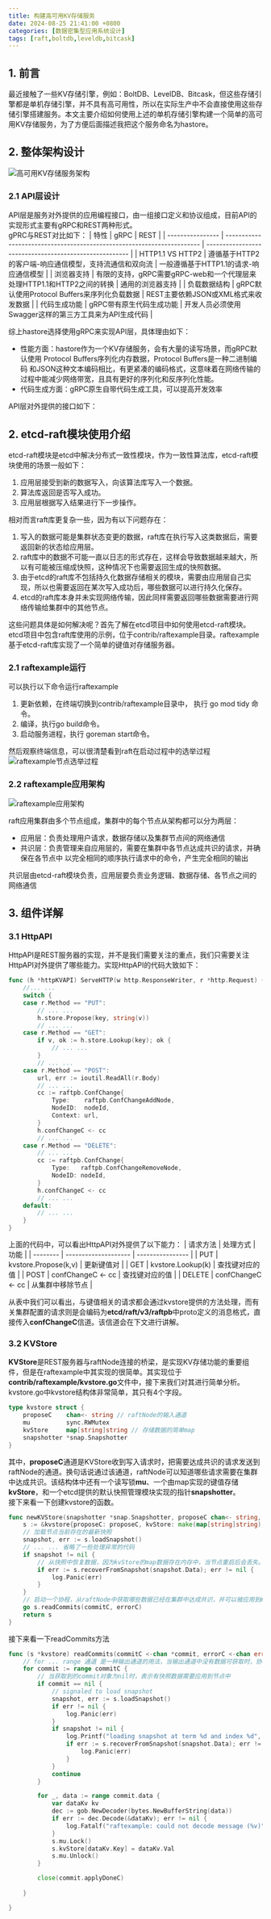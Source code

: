 ```yaml
---
title: 构建高可用KV存储服务
date: 2024-08-25 21:41:00 +0800
categories: [数据密集型应用系统设计]
tags: [raft,boltdb,leveldb,bitcask]
---
```

## 1. 前言

最近接触了一些KV存储引擎，例如：BoltDB、LevelDB、Bitcask，但这些存储引擎都是单机存储引擎，并不具有高可用性，所以在实际生产中不会直接使用这些存储引擎搭建服务。本文主要介绍如何使用上述的单机存储引擎构建一个简单的高可用KV存储服务，为了方便后面描述我把这个服务命名为hastore。

## 2. 整体架构设计

![高可用KV存储服务架构](/assets/image/c57f2857b269523be57fa94fe9da41464f4ce12c23348bab5645da40e0144e78.png)  

### 2.1 API层设计

API层是服务对外提供的应用编程接口，由一组接口定义和协议组成，目前API的实现形式主要有gRPC和REST两种形式。  
gPRC与REST对比如下：
| 特性             | gRPC                                                                   | REST                                                   |
| ---------------- | ---------------------------------------------------------------------- | ------------------------------------------------------ |
| HTTP1.1 VS HTTP2 | 遵循基于HTTP2的客户端-响应通信模型，支持流通信和双向流                 | 一般遵循基于HTTP1.1的请求-响应通信模型                 |
| 浏览器支持       | 有限的支持，gRPC需要gRPC-web和一个代理层来处理HTTP1.1和HTTP2之间的转换 | 通用的浏览器支持                                       |
| 负载数据结构     | gRPC默认使用Protocol Buffers来序列化负载数据                           | REST主要依赖JSON或XML格式来收发数据                    |
| 代码生成功能     | gRPC带有原生代码生成功能                                               | 开发人员必须使用Swagger这样的第三方工具来为API生成代码 |

综上hastore选择使用gRPC来实现API层，具体理由如下：

- 性能方面：hastore作为一个KV存储服务，会有大量的读写场景，而gRPC默认使用 Protocol Buffers序列化内存数据，Protocol Buffers是一种二进制编码 和JSON这种文本编码相比，有更紧凑的编码格式，这意味着在网络传输的过程中能减少网络带宽，且具有更好的序列化和反序列化性能。
- 代码生成方面：gRPC原生自带代码生成工具，可以提高开发效率  

API层对外提供的接口如下：


## 2. etcd-raft模块使用介绍

etcd-raft模块是etcd中解决分布式一致性模块，作为一致性算法库，etcd-raft模块使用的场景一般如下：

1. 应用层接受到新的数据写入，向该算法库写入一个数据。
2. 算法库返回是否写入成功。
3. 应用层根据写入结果进行下一步操作。

相对而言raft库更复杂一些，因为有以下问题存在：

1. 写入的数据可能是集群状态变更的数据，raft库在执行写入这类数据后，需要返回新的状态给应用层。
2. raft库中的数据不可能一直以日志的形式存在，这样会导致数据越来越大，所以有可能被压缩成快照，这种情况下也需要返回生成的快照数据。
3. 由于etcd的raft库不包括持久化数据存储相关的模块，需要由应用层自己实现，所以也需要返回在某次写入成功后，哪些数据可以进行持久化保存。
4. etcd的raft库本身并未实现网络传输，因此同样需要返回哪些数据需要进行网络传输给集群中的其他节点。

这些问题具体是如何解决呢？首先了解在etcd项目中如何使用etcd-raft模块。etcd项目中包含raft库使用的示例，位于contrib/raftexample目录。raftexample基于etcd-raft库实现了一个简单的键值对存储服务器。

### 2.1 raftexample运行

可以执行以下命令运行raftexample

1. 更新依赖，在终端切换到contrib/raftexample目录中， 执行 go mod tidy 命令。  
2. 编译，执行go build命令。  
3. 启动服务进程，执行 goreman start命令。  

然后观察终端信息，可以很清楚看到raft在启动过程中的选举过程  
![raftexample节点选举过程](/assets/image/bdf69521d72d91313b778f222515c91c644732a7863dca870705c99436843e3e.png)  

### 2.2 raftexample应用架构

![raftexample应用架构](/assets/image/5e38b36d8a0992a28c55f510102d50591bef020d699c8b4dc6d15ea3093c8566.png)  

raft应用集群由多个节点组成，集群中的每个节点从架构都可以分为两层：

- 应用层：负责处理用户请求，数据存储以及集群节点间的网络通信
- 共识层：负责管理来自应用层的，需要在集群中各节点达成共识的请求，并确保在各节点中 以完全相同的顺序执行请求中的命令，产生完全相同的输出

共识层由etcd-raft模块负责，应用层要负责业务逻辑、数据存储、各节点之间的网络通信

## 3. 组件详解

### 3.1 HttpAPI

HttpAPI是REST服务器的实现，并不是我们需要关注的重点，我们只需要关注HttpAPI对外提供了哪些能力。实现HttpAPI的代码大致如下：  

``` Go
func (h *httpKVAPI) ServeHTTP(w http.ResponseWriter, r *http.Request) {
	//... ...
	switch {
	case r.Method == "PUT":
		// ... ...
		h.store.Propose(key, string(v))    
		// ... ...
	case r.Method == "GET":
		if v, ok := h.store.Lookup(key); ok {
			// ... ...
		}
		// ... ...
	case r.Method == "POST":
		url, err := ioutil.ReadAll(r.Body)
		// ... ...
		cc := raftpb.ConfChange{
			Type:    raftpb.ConfChangeAddNode,
			NodeID:  nodeId,
			Context: url,
		}
		h.confChangeC <- cc
		// ... ...
	case r.Method == "DELETE":
		// ... ...
		cc := raftpb.ConfChange{
			Type:   raftpb.ConfChangeRemoveNode,
			NodeID: nodeId,
		}
		h.confChangeC <- cc
		// ... ...
	default:
		// ... ...
	}
}

```

上面的代码中，可以看出HttpAPI对外提供了以下能力：
| 请求方法 | 处理方式             | 功能             |
| -------- | -------------------- | ---------------- |
| PUT      | kvstore.Propose(k,v) | 更新键值对       |
| GET      | kvstore.Lookup(k)    | 查找键对应的值   |
| POST     | confChangeC <- cc    | 查找键对应的值   |
| DELETE   | confChangeC <- cc    | 从集群中移除节点 |

从表中我们可以看出，与键值相关的请求都会通过kvstore提供的方法处理，而有关集群配置的请求则是会编码为**etcd/raft/v3/raftpb**中proto定义的消息格式，直接传入**confChangeC**信道。该信道会在下文进行讲解。  

### 3.2 KVStore

**KVStore**是REST服务器与raftNode连接的桥梁，是实现KV存储功能的重要组件，但是在raftexample中其实现的很简单。其实现位于**contrib/raftexample/kvstore.go**文件中，接下来我们对其进行简单分析。  
kvstore.go中kvstore结构体非常简单，其只有4个字段。

``` Go
type kvstore struct {
	proposeC    chan<- string // raftNode的输入通道
	mu          sync.RWMutex
	kvStore     map[string]string // 存储数据的简单map
	snapshotter *snap.Snapshotter
}
```

其中，**proposeC**通道是KVStore收到写入请求时，把需要达成共识的请求发送到raftNode的通道。换句话说通过该通道，raftNode可以知道哪些请求需要在集群中达成共识。该结构体中还有一个读写锁**mu**、一个由map实现的键值存储**kvStore**，和一个etcd提供的默认快照管理模块实现的指针**snapshotter**。  
接下来看一下创建kvstore的函数。

``` Go
func newKVStore(snapshotter *snap.Snapshotter, proposeC chan<- string, commitC <-chan *commit, errorC <-chan error) *kvstore {
	s := &kvstore{proposeC: proposeC, kvStore: make(map[string]string), snapshotter: snapshotter}
	// 加载节点当前存在的最新快照
	snapshot, err := s.loadSnapshot()
	// ... ... 省略了一些处理异常的代码
	if snapshot != nil {
		// 从快照中恢复数据，因为kvStore的map数据存在内存中，当节点重启后会丢失。
		if err := s.recoverFromSnapshot(snapshot.Data); err != nil {
			log.Panic(err)
		}
	}
	// 启动一个协程，从raftNode中获取哪些数据已经在集群中达成共识，并可以被应用到map中
	go s.readCommits(commitC, errorC)
	return s
}
```


接下来看一下readCommits方法

``` Go
func (s *kvstore) readCommits(commitC <-chan *commit, errorC <-chan error) {
	// for ... range 通道 是一种输出通道的用法，当输出通道中没有数据可获取时，协程会被阻塞
	for commit := range commitC {
		// 当获取到的commit对象为nil时，表示有快照数据需要应用到节点中
		if commit == nil {
			// signaled to load snapshot
			snapshot, err := s.loadSnapshot()
			if err != nil {
				log.Panic(err)
			}
			if snapshot != nil {
				log.Printf("loading snapshot at term %d and index %d", snapshot.Metadata.Term, snapshot.Metadata.Index)
				if err := s.recoverFromSnapshot(snapshot.Data); err != nil {
					log.Panic(err)
				}
			}
			continue
		}

		for _, data := range commit.data {
			var dataKv kv
			dec := gob.NewDecoder(bytes.NewBufferString(data))
			if err := dec.Decode(&dataKv); err != nil {
				log.Fatalf("raftexample: could not decode message (%v)", err)
			}
			s.mu.Lock()
			s.kvStore[dataKv.Key] = dataKv.Val
			s.mu.Unlock()
		}

		close(commit.applyDoneC)
		
	}

}
```